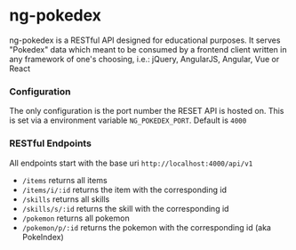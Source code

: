 # ng-pokedex

ng-pokedex is a RESTful API designed for educational purposes. 
It serves "Pokedex" data which meant to be consumed by a frontend client 
written in any framework of one's choosing, i.e.: jQuery, AngularJS, Angular,
Vue or React

### Configuration

The only configuration is the port number the RESET API is hosted on.
This is set via a environment variable `NG_POKEDEX_PORT`. Default is `4000`

### RESTful Endpoints

All endpoints start with the base uri `http://localhost:4000/api/v1`
*  `/items`             returns all items
*  `/items/i/:id`       returns the item with the corresponding id
*  `/skills`            returns all skills
*  `/skills/s/:id`      returns the skill with the corresponding id
*  `/pokemon`           returns all pokemon
*  `/pokemon/p/:id`     returns the pokemon with the corresponding id (aka PokeIndex)